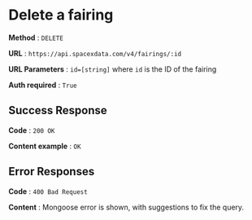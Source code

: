 # Delete a fairing

**Method** : `DELETE`

**URL** : `https://api.spacexdata.com/v4/fairings/:id`

**URL Parameters** : `id=[string]` where `id` is the ID of the fairing

**Auth required** : `True`

## Success Response

**Code** : `200 OK`

**Content example** : `OK`

## Error Responses

**Code** : `400 Bad Request`

**Content** : Mongoose error is shown, with suggestions to fix the query.
